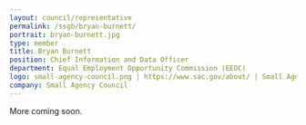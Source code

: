 ```yaml
---
layout: council/representative
permalink: /ssgb/bryan-burnett/
portrait: bryan-burnett.jpg
type: member
title: Bryan Burnett
position: Chief Information and Data Officer
department: Equal Employment Opportunity Commission (EEOC)
logo: small-agency-council.png | https://www.sac.gov/about/ | Small Agency Council
company: Small Agency Council 
---
```


More coming soon.